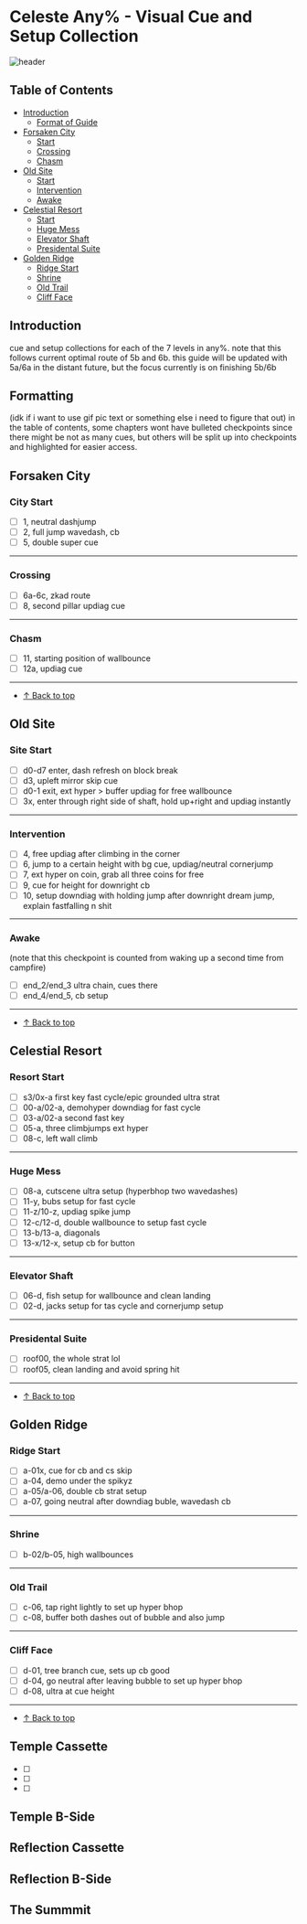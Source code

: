 # Celeste Any% - Visual Cue and Setup Collection
![header](https://cdn.discordapp.com/attachments/293555577991200770/774874797506560040/unknown.png)
## Table of Contents
- [Introduction](#introduction)
   - [Format of Guide](#formatting)
- [Forsaken City](#forsaken-city)
   - [Start](#city-start)
   - [Crossing](#crossing)
   - [Chasm](#chasm)
- [Old Site](#old-site)
   - [Start](#site-start)
   - [Intervention](#intervention)
   - [Awake](#awake)
- [Celestial Resort](#celestial-resort)
   - [Start](#resort-start)
   - [Huge Mess](#huge-mess)
   - [Elevator Shaft](#elevator-shaft)
   - [Presidental Suite](#presidental-suite)
- [Golden Ridge](#golden-ridge)  
   - [Ridge Start](#ridge-start)
   - [Shrine](#shrine)
   - [Old Trail](#old-trail)
   - [Cliff Face](#cliff-face)

## Introduction
cue and setup collections for each of the 7 levels in any%. note that this follows current optimal route of 5b and 6b. this guide will be updated with 5a/6a in the distant future, but the focus currently is on finishing 5b/6b
## Formatting
(idk if i want to use gif pic text or something else i need to figure that out)
in the table of contents, some chapters wont have bulleted checkpoints since there might be not as many cues, but others will be split up into checkpoints and highlighted for easier access. 
## Forsaken City
 ### City Start
 - [ ] 1, neutral dashjump
 - [ ] 2, full jump wavedash, cb
 - [ ] 5, double super cue
 ----
 ### Crossing
 - [ ] 6a-6c, zkad route
 - [ ] 8, second pillar updiag cue 
  ----
 ### Chasm
 - [ ] 11, starting position of wallbounce
 - [ ] 12a, updiag cue
  ----
 - [↑ Back to top](#table-of-contents)
## Old Site
 ### Site Start
 - [ ] d0-d7 enter, dash refresh on block break
 - [ ] d3, upleft mirror skip cue
 - [ ] d0-1 exit, ext hyper > buffer updiag for free wallbounce
 - [ ] 3x, enter through right side of shaft, hold up+right and updiag instantly
  ----
 ### Intervention
 - [ ] 4, free updiag after climbing in the corner
 - [ ] 6, jump to a certain height with bg cue, updiag/neutral cornerjump
 - [ ] 7, ext hyper on coin, grab all three coins for free
 - [ ] 9, cue for height for downright cb
 - [ ] 10, setup downdiag with holding jump after downright dream jump, explain fastfalling n shit
  ----
 ### Awake
 (note that this checkpoint is counted from waking up a second time from campfire)
 - [ ] end_2/end_3 ultra chain, cues there
 - [ ] end_4/end_5, cb setup
  ----
 - [↑ Back to top](#table-of-contents)
## Celestial Resort
 ### Resort Start
 - [ ] s3/0x-a first key fast cycle/epic grounded ultra strat
 - [ ] 00-a/02-a, demohyper downdiag for fast cycle
 - [ ] 03-a/02-a second fast key
 - [ ] 05-a, three climbjumps ext hyper
 - [ ] 08-c, left wall climb
 ----
 ### Huge Mess
 - [ ] 08-a, cutscene ultra setup (hyperbhop two wavedashes)
 - [ ] 11-y, bubs setup for fast cycle
 - [ ] 11-z/10-z, updiag spike jump
 - [ ] 12-c/12-d, double wallbounce to setup fast cycle
 - [ ] 13-b/13-a, diagonals
 - [ ] 13-x/12-x, setup cb for button
 ----
 ### Elevator Shaft
 - [ ] 06-d, fish setup for wallbounce and clean landing
 - [ ] 02-d, jacks setup for tas cycle and cornerjump setup
 ----
 ### Presidental Suite
 - [ ] roof00, the whole strat lol
 - [ ] roof05, clean landing and avoid spring hit
 ----
- [↑ Back to top](#table-of-contents)
## Golden Ridge
 ### Ridge Start 
 - [ ] a-01x, cue for cb and cs skip 
 - [ ] a-04, demo under the spikyz
 - [ ] a-05/a-06, double cb strat setup
 - [ ] a-07, going neutral after downdiag buble, wavedash cb
 ----
 ### Shrine
 - [ ] b-02/b-05, high wallbounces
 ----
 ### Old Trail
  - [ ] c-06, tap right lightly to set up hyper bhop
  - [ ] c-08, buffer both dashes out of bubble and also jump
  ----
 ### Cliff Face
  - [ ] d-01, tree branch cue, sets up cb good
  - [ ] d-04, go neutral after leaving bubble to set up hyper bhop
  - [ ] d-08, ultra at cue height

  ----
  - [↑ Back to top](#table-of-contents)
## Temple Cassette
 - [ ] 
 - [ ] 
 - [ ] 
## Temple B-Side

## Reflection Cassette

## Reflection B-Side

## The Summmit
 
